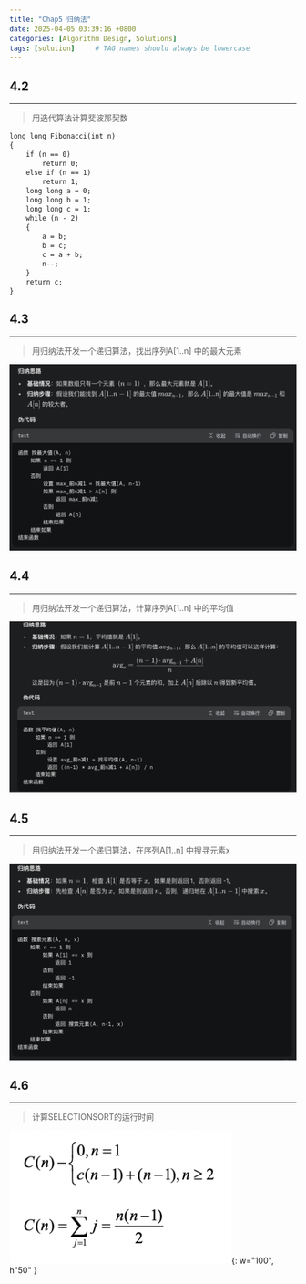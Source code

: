 ```yaml
---
title: "Chap5 归纳法"
date: 2025-04-05 03:39:16 +0800
categories: [Algorithm Design, Solutions]
tags: [solution]     # TAG names should always be lowercase
---
```


4.2 
---
---
>用迭代算法计算斐波那契数
```plaintext
long long Fibonacci(int n)
{
	if (n == 0)
		return 0;
	else if (n == 1)
		return 1;
	long long a = 0;
	long long b = 1;
	long long c = 1;
	while (n - 2)
	{
		a = b;
		b = c;
		c = a + b;
		n--;
	}
	return c;
}
```

4.3 
---
---
> 用归纳法开发一个递归算法，找出序列A\[1..n] 中的最大元素

![description](/assets/Image/4.3.png)

4.4
---
---
> 用归纳法开发一个递归算法，计算序列A\[1..n] 中的平均值

![description](/assets/Image/4.4.png)

4.5
---
---
> 用归纳法开发一个递归算法，在序列A\[1..n] 中搜寻元素x

![description](/assets/Image/4.5.png)


4.6
---
---
> 计算SELECTIONSORT的运行时间

![description](/assets/Image/4.6.png){: w="100", h"50" }


